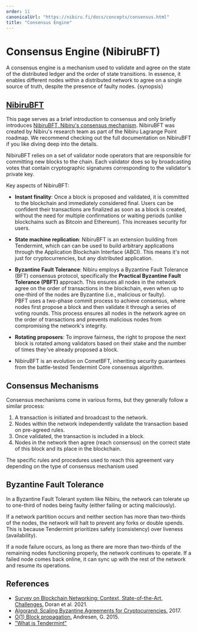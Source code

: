 ```yaml
---
order: 11
canonicalUrl: "https://nibiru.fi/docs/concepts/consensus.html"
title: "Consensus Engine"
---
```


# Consensus Engine (NibiruBFT)

A consensus engine is a mechanism used to validate and agree on the state of the
distributed ledger and the order of state transitions. In essence, it enables
different nodes within a distributed network to agree on a single source of
truth, despite the presence of faulty nodes. {synopsis}


<!-- 
TODO: 2025-01-31: Update image to be up-to-date 
<img src="../img/chain-arch.png" style="border-radius: 16px;"> 
-->

## [NibiruBFT](../arch/nibiru-bft/README.md)

This page serves as a brief introduction to consensus and only briefly introduces
[NibiruBFT, Nibiru's consensus mechanism](../arch/nibiru-bft/README.md).
NibiruBFT was created by Nibiru's research team as part of the Nibiru Lagrange
Point roadmap. We recommend checking out the full documentation on NibiruBFT if
you like diving deep into the details.

NibiruBFT relies on a set of validator node operators that are responsible for
committing new blocks to the chain. Each validator does so by broadcasting votes
that contain cryptographic signatures corresponding to the validator's private
key. 

Key aspects of NibiruBFT:
- **Instant finality**:
  Once a block is proposed and validated, it is committed to the blockchain and
  immediately considered final. Users can be confident their transactions are
  finalized as soon as a block is created, without the need for multiple
  confirmations or waiting periods (unlike blockchains such as Bitcoin and
  Ethereum). This increases security for users.

- **State machine replication**: 
  NibiruBFT is an extension building from Tendermint, which can can be used to
build arbitrary applications through the Application Blockchain Interface (ABCI).
This means it's not just for cryptocurrencies, but any distributed application.

- **Byzantine Fault Tolerance**: 
  Nibiru employs a Byzantine Fault Tolerance (BFT) consensus protocol,
  specifically the **Practical Byzantine Fault Tolerance (PBFT)** approach. This
  ensures all nodes in the network agree on the order of transactions in the
  blockchain, even when up to one-third of the nodes are Byzantine (i.e.,
  malicious or faulty).  
  PBFT uses a two-phase commit process to achieve consensus, where
  nodes first propose a block and then validate it through a series of voting
  rounds. This process ensures all nodes in the network agree on the order of
  transactions and prevents malicious nodes from compromising the network's
  integrity. 

- **Rotating proposers**: To improve fairness, the right to propose the next
  block is rotated among validators based on their stake and the number of
  times they've already proposed a block.

- NibiruBFT is an evolution on CometBFT, inheriting security guarantees from the
  battle-tested Tendermint Core consensus algorithm. 

<!--
1. **Consensus Engine**
   - Questions:
     - How does a consensus engine work?
     - What makes the Tendermint consensus engine unique?
     - How does the consensus engine handle network partition or node failure?
     - How does the consensus engine prevent double-spending?
   - Concepts:
     - Byzantine Fault Tolerance (BFT)
     - Consensus algorithms (e.g., PoW, PoS)
     - Network partition tolerance
     - Double-spending problem
-->

## Consensus Mechanisms

Consensus mechanisms come in various forms, but they generally follow a similar
process:

1. A transaction is initiated and broadcast to the network.
2. Nodes within the network independently validate the transaction based on
   pre-agreed rules.
3. Once validated, the transaction is included in a block.
4. Nodes in the network then agree (reach consensus) on the correct state of
   this block and its place in the blockchain.

The specific rules and procedures used to reach this agreement vary depending
on the type of consensus mechanism used

## Byzantine Fault Tolerance

In a Byzantine Fault Tolerant system like Nibiru, the network can tolerate
up to one-third of nodes being faulty (either failing or acting maliciously).

If a network partition occurs and neither section has more than two-thirds of
the nodes, the network will halt to prevent any forks or double spends. This is
because Tendermint prioritizes safety (consistency) over liveness
(availability).

If a node failure occurs, as long as there are more than two-thirds of the
remaining nodes functioning properly, the network continues to operate. If a
failed node comes back online, it can sync up with the rest of the network and
resume its operations.

<!--
## Double-spending
## Finality Types
-->


## References

- [Survey on Blockchain Networking: Context, State-of-the-Art, Challenges.](http://eprints.cs.univie.ac.at/6942/1/2-csur21crypto.pdf) Doran et al. 2021.
- [Algorand: Scaling Byzantine Agreements for Cryptocurrencies.](https://eprint.iacr.org/2017/454.pdf) 2017. 
- [O(1) Block propagation.](https://gist.github.com/gavinandresen#file-blockpropagation-md) Andresen, G. 2015. 
- ["What is Tendermint"](https://docs.tendermint.com/v0.34/introduction/what-is-tendermint.html)

